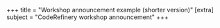 +++
title = "Workshop announcement example (shorter version)"
[extra]
subject = "CodeRefinery workshop announcement"
+++


